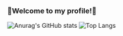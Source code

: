 ### 🐖Welcome to my profile!🐖
![Anurag's GitHub stats](https://github-readme-stats.vercel.app/api?username=KXRXH&theme=tokyonight&show_icons=true) ![Top Langs](https://github-readme-stats.vercel.app/api/top-langs/?username=KXRXH&layout=compact&theme=tokyonight&show_icons=true)


<!--
**KXRXH/KXRXH** is a ✨ _special_ ✨ repository because its `README.md` (this file) appears on your GitHub profile.

Here are some ideas to get you started:

- 🔭 I’m currently working on ...
- 🌱 I’m currently learning ...
- 👯 I’m looking to collaborate on ...
- 🤔 I’m looking for help with ...
- 💬 Ask me about ...
- 📫 How to reach me: ...
- 😄 Pronouns: ...
- ⚡ Fun fact: ...
-->

